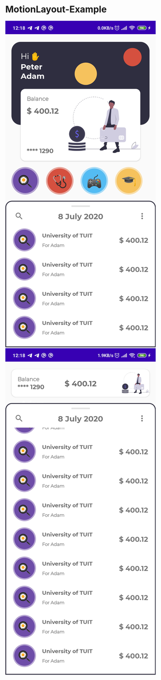 # MotionLayout-Example

![Image 1](/image/Screenshot_2020-06-25-12-18-33-460_r2.adam.motion.jpg)
![Image 2](/image/Screenshot_2020-06-25-12-18-35-823_r2.adam.motion.jpg)